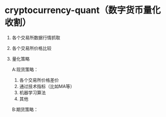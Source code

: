# cryptocurrency-quant（数字货币量化收割）

1. 各个交易所数据行情抓取
2. 各个交易所价格比较
3. 量化策略

   A:现货策略：
      1. 各个交易所价格差价
      2. 通过技术指标（比如MA等）
      3. 机器学习算法
      4. 其他
      
   B:期货策略：
   
